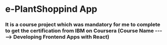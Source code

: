 # e-PlantShoppind App
### It is a course project which was mandatory for me to complete to get the certification from IBM on Coursera (Course Name -----> Developing Frontend Apps with React)
